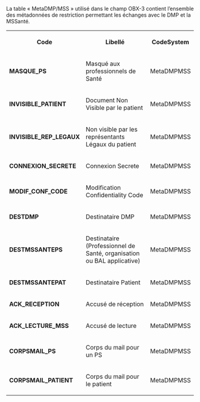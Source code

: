 La table « MetaDMP/MSS » utilisé dans le champ OBX-3 contient l’ensemble des métadonnées de restriction permettant les échanges avec le DMP et la MSSanté.

<table>
  <tbody>
    <tr>
      <th>
        <p>Code</p>
      </th>
      <th>
        <p>Libellé</p>
      </th>
      <th>
        <p>CodeSystem</p>
      </th>
    </tr>
    <tr>
      <td>
        <p><strong>MASQUE_PS</strong></p>
      </td>
      <td>
        <p>Masqué aux professionnels de Santé</p>
      </td>
      <td>
        <p>MetaDMPMSS </p>
      </td>
    </tr>
    <tr>
      <td>
        <p><strong>INVISIBLE_PATIENT</strong></p>
      </td>
      <td>
        <p>Document Non Visible par le patient</p>
      </td>
      <td>
        <p>MetaDMPMSS </p>
      </td>
    </tr>
    <tr>
      <td>
        <p><strong>INVISIBLE_REP_LEGAUX</strong></p>
      </td>
      <td>
        <p>Non visible par les représentants Légaux du patient</p>
      </td>
      <td>
        <p>MetaDMPMSS </p>
      </td>
    </tr>
    <tr>
      <td>
        <p><strong>CONNEXION_SECRETE</strong></p>
      </td>
      <td>
        <p>Connexion Secrete</p>
      </td>
      <td>
        <p>MetaDMPMSS </p>
      </td>
    </tr>
    <tr>
      <td>
        <p><strong>MODIF_CONF_CODE</strong></p>
      </td>
      <td>
        <p>Modification Confidentiality Code</p>
      </td>
      <td>
        <p>MetaDMPMSS </p>
      </td>
    </tr>
    <tr>
      <td>
        <p><strong>DESTDMP</strong></p>
      </td>
      <td>
        <p>Destinataire DMP</p>
      </td>
      <td>
        <p>MetaDMPMSS </p>
      </td>
    </tr>
    <tr>
      <td>
        <p><strong>DESTMSSANTEPS</strong></p>
      </td>
      <td>
        <p>Destinataire (Professionnel de Santé, organisation ou BAL applicative)</p>
      </td>
      <td>
        <p>MetaDMPMSS </p>
      </td>
    </tr>
    <tr>
      <td>
        <p><strong>DESTMSSANTEPAT</strong></p>
      </td>
      <td>
        <p>Destinataire Patient</p>
      </td>
      <td>
        <p>MetaDMPMSS </p>
      </td>
    </tr>
    <tr>
      <td>
        <p><strong>ACK_RECEPTION</strong></p>
      </td>
      <td>
        <p>Accusé de réception</p>
      </td>
      <td>
        <p>MetaDMPMSS </p>
      </td>
    </tr>
    <tr>
      <td>
        <p><strong>ACK_LECTURE_MSS</strong></p>
      </td>
      <td>
        <p>Accusé de lecture</p>
      </td>
      <td>
        <p>MetaDMPMSS </p>
      </td>
    </tr>
    <tr>
      <td>
        <p><strong>CORPSMAIL_PS</strong></p>
      </td>
      <td>
        <p>Corps du mail pour un PS</p>
      </td>
      <td>
        <p>MetaDMPMSS </p>
      </td>
    </tr>
    <tr>
      <td>
        <p><strong>CORPSMAIL_PATIENT</strong></p>
      </td>
      <td>
        <p>Corps du mail pour le patient</p>
      </td>
      <td>
        <p>MetaDMPMSS </p>
      </td>
    </tr>
  </tbody>
</table>